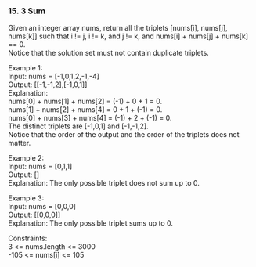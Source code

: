 <h3>15. 3 Sum</h3>

Given an integer array nums, return all the triplets [nums[i], nums[j], nums[k]] such that i != j, i != k, and j != k, and nums[i] + nums[j] + nums[k] == 0.  
Notice that the solution set must not contain duplicate triplets.  

Example 1:  
Input: nums = [-1,0,1,2,-1,-4]  
Output: [[-1,-1,2],[-1,0,1]]  
Explanation:   
nums[0] + nums[1] + nums[2] = (-1) + 0 + 1 = 0.  
nums[1] + nums[2] + nums[4] = 0 + 1 + (-1) = 0.  
nums[0] + nums[3] + nums[4] = (-1) + 2 + (-1) = 0.  
The distinct triplets are [-1,0,1] and [-1,-1,2].  
Notice that the order of the output and the order of the triplets does not matter.  

Example 2:   
Input: nums = [0,1,1]  
Output: []  
Explanation: The only possible triplet does not sum up to 0.  

Example 3:  
Input: nums = [0,0,0]  
Output: [[0,0,0]]  
Explanation: The only possible triplet sums up to 0.  
 
Constraints:  
3 <= nums.length <= 3000  
-105 <= nums[i] <= 105  
